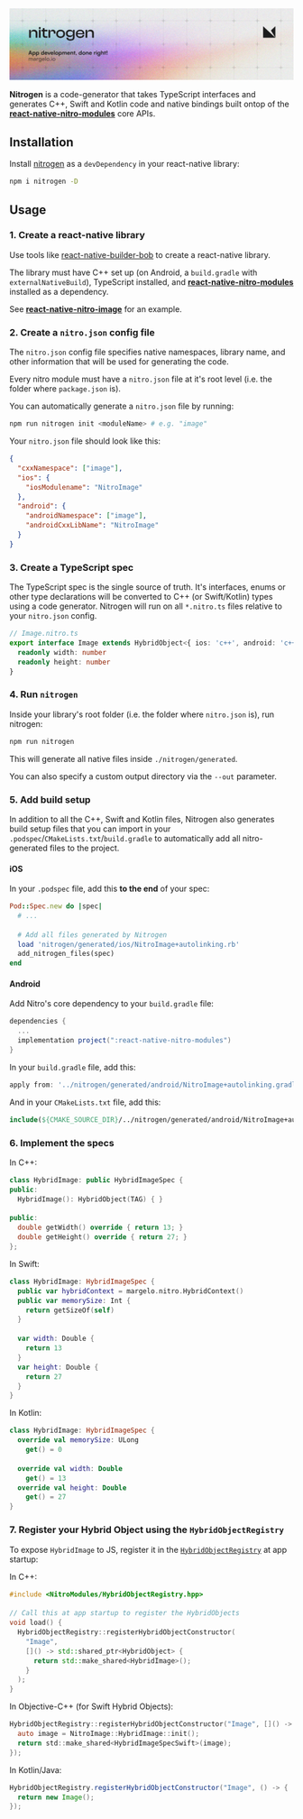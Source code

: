 <a href="https://margelo.io">
  <picture>
    <source media="(prefers-color-scheme: dark)" srcset="../../docs/static/img/banner-nitrogen-dark.png" />
    <source media="(prefers-color-scheme: light)" srcset="../../docs/static/img/banner-nitrogen-light.png" />
    <img alt="Nitrogen" src="../../docs/static/img/banner-nitrogen-light.png" />
  </picture>
</a>

<br />

**Nitrogen** is a code-generator that takes TypeScript interfaces and generates C++, Swift and Kotlin code and native bindings built ontop of the [**react-native-nitro-modules**](../react-native-nitro-modules/) core APIs.

## Installation

Install [nitrogen](https://npmjs.org/nitrogen) as a `devDependency` in your react-native library:
```sh
npm i nitrogen -D
```

## Usage

### 1. Create a react-native library

Use tools like [react-native-builder-bob](https://github.com/callstack/react-native-builder-bob) to create a react-native library.

The library must have C++ set up (on Android, a `build.gradle` with `externalNativeBuild`), TypeScript installed, and [**react-native-nitro-modules**](../react-native-nitro-modules/) installed as a dependency.

See [**react-native-nitro-image**](../react-native-nitro-image/) for an example.

### 2. Create a `nitro.json` config file

The `nitro.json` config file specifies native namespaces, library name, and other information that will be used for generating the code.

Every nitro module must have a `nitro.json` file at it's root level (i.e. the folder where `package.json` is).

You can automatically generate a `nitro.json` file by running:

```bash
npm run nitrogen init <moduleName> # e.g. "image"
```

Your `nitro.json` file should look like this:

```json
{
  "cxxNamespace": ["image"],
  "ios": {
    "iosModulename": "NitroImage"
  },
  "android": {
    "androidNamespace": ["image"],
    "androidCxxLibName": "NitroImage"
  }
}
```

### 3. Create a TypeScript spec

The TypeScript spec is the single source of truth. It's interfaces, enums or other type declarations will be converted to C++ (or Swift/Kotlin) types using a code generator. Nitrogen will run on all `*.nitro.ts` files relative to your `nitro.json` config.

```ts
// Image.nitro.ts
export interface Image extends HybridObject<{ ios: 'c++', android: 'c++' }> {
  readonly width: number
  readonly height: number
}
```

### 4. Run `nitrogen`

Inside your library's root folder (i.e. the folder where `nitro.json` is), run nitrogen:

```sh
npm run nitrogen
```

This will generate all native files inside `./nitrogen/generated`.

You can also specify a custom output directory via the `--out` parameter.

### 5. Add build setup

In addition to all the C++, Swift and Kotlin files, Nitrogen also generates build setup files that you can import in your `.podspec`/`CMakeLists.txt`/`build.gradle` to automatically add all nitro-generated files to the project.

#### iOS

In your `.podspec` file, add this **to the end** of your spec:

```ruby
Pod::Spec.new do |spec|
  # ...

  # Add all files generated by Nitrogen
  load 'nitrogen/generated/ios/NitroImage+autolinking.rb'
  add_nitrogen_files(spec)
end
```

#### Android

Add Nitro's core dependency to your `build.gradle` file:

```gradle
dependencies {
  ...
  implementation project(":react-native-nitro-modules")
}
```

In your `build.gradle` file, add this:

```gradle
apply from: '../nitrogen/generated/android/NitroImage+autolinking.gradle'
```

And in your `CMakeLists.txt` file, add this:

```cmake
include(${CMAKE_SOURCE_DIR}/../nitrogen/generated/android/NitroImage+autolinking.cmake)
```

### 6. Implement the specs

In C++:

```cpp
class HybridImage: public HybridImageSpec {
public:
  HybridImage(): HybridObject(TAG) { }

public:
  double getWidth() override { return 13; }
  double getHeight() override { return 27; }
};
```

In Swift:

```swift
class HybridImage: HybridImageSpec {
  public var hybridContext = margelo.nitro.HybridContext()
  public var memorySize: Int {
    return getSizeOf(self)
  }

  var width: Double {
    return 13
  }
  var height: Double {
    return 27
  }
}
```

In Kotlin:

```kotlin
class HybridImage: HybridImageSpec {
  override val memorySize: ULong
    get() = 0

  override val width: Double
    get() = 13
  override val height: Double
    get() = 27
}
```

### 7. Register your Hybrid Object using the `HybridObjectRegistry`

To expose `HybridImage` to JS, register it in the [`HybridObjectRegistry`](../react-native-nitro-modules/cpp/registry/HybridObjectRegistry.hpp) at app startup:

In C++:

```cpp
#include <NitroModules/HybridObjectRegistry.hpp>

// Call this at app startup to register the HybridObjects
void load() {
  HybridObjectRegistry::registerHybridObjectConstructor(
    "Image",
    []() -> std::shared_ptr<HybridObject> {
      return std::make_shared<HybridImage>();
    }
  );
}
```

In Objective-C++ (for Swift Hybrid Objects):

```mm
HybridObjectRegistry::registerHybridObjectConstructor("Image", []() -> std::shared_ptr<HybridObject> {
  auto image = NitroImage::HybridImage::init();
  return std::make_shared<HybridImageSpecSwift>(image);
});
```

In Kotlin/Java:

```java
HybridObjectRegistry.registerHybridObjectConstructor("Image", () -> {
  return new Image();
});
```
